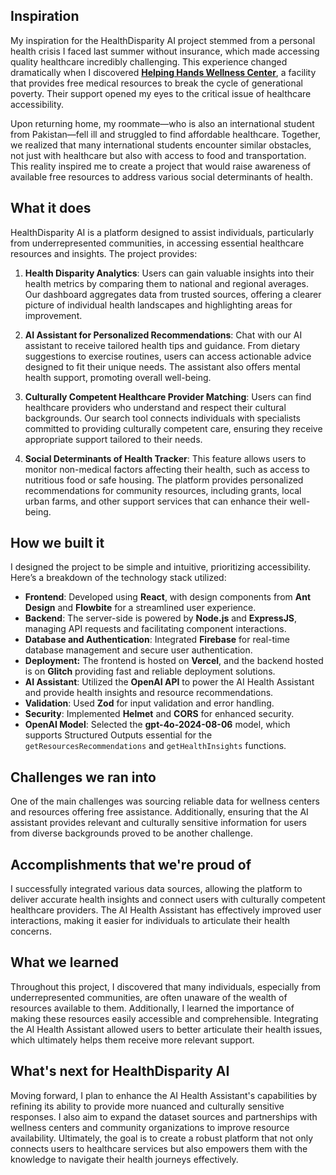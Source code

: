 ## Inspiration

My inspiration for the HealthDisparity AI project stemmed from a personal health crisis I faced last summer without insurance, which made accessing quality healthcare incredibly challenging. This experience changed dramatically when I discovered [**Helping Hands Wellness Center**](https://www.helpinghandsmedicine.com/wellness-center), a facility that provides free medical resources to break the cycle of generational poverty. Their support opened my eyes to the critical issue of healthcare accessibility.

Upon returning home, my roommate—who is also an international student from Pakistan—fell ill and struggled to find affordable healthcare. Together, we realized that many international students encounter similar obstacles, not just with healthcare but also with access to food and transportation. This reality inspired me to create a project that would raise awareness of available free resources to address various social determinants of health.

## What it does

HealthDisparity AI is a platform designed to assist individuals, particularly from underrepresented communities, in accessing essential healthcare resources and insights. The project provides:

1. **Health Disparity Analytics**: Users can gain valuable insights into their health metrics by comparing them to national and regional averages. Our dashboard aggregates data from trusted sources, offering a clearer picture of individual health landscapes and highlighting areas for improvement.

2. **AI Assistant for Personalized Recommendations**: Chat with our AI assistant to receive tailored health tips and guidance. From dietary suggestions to exercise routines, users can access actionable advice designed to fit their unique needs. The assistant also offers mental health support, promoting overall well-being.

3. **Culturally Competent Healthcare Provider Matching**: Users can find healthcare providers who understand and respect their cultural backgrounds. Our search tool connects individuals with specialists committed to providing culturally competent care, ensuring they receive appropriate support tailored to their needs.

4. **Social Determinants of Health Tracker**: This feature allows users to monitor non-medical factors affecting their health, such as access to nutritious food or safe housing. The platform provides personalized recommendations for community resources, including grants, local urban farms, and other support services that can enhance their well-being.

## How we built it

I designed the project to be simple and intuitive, prioritizing accessibility. Here’s a breakdown of the technology stack utilized:

- **Frontend**: Developed using **React**, with design components from **Ant Design** and **Flowbite** for a streamlined user experience.
- **Backend**: The server-side is powered by **Node.js** and **ExpressJS**, managing API requests and facilitating component interactions.
- **Database and Authentication**: Integrated **Firebase** for real-time database management and secure user authentication.
- **Deployment:** The frontend is hosted on **Vercel**, and the backend hosted is on **Glitch** providing fast and reliable deployment solutions.
- **AI Assistant**: Utilized the **OpenAI API** to power the AI Health Assistant and provide health insights and resource recommendations.
- **Validation**: Used **Zod** for input validation and error handling.
- **Security**: Implemented **Helmet** and **CORS** for enhanced security.
- **OpenAI Model**: Selected the **gpt-4o-2024-08-06** model, which supports Structured Outputs essential for the `getResourcesRecommendations` and `getHealthInsights` functions.

## Challenges we ran into

One of the main challenges was sourcing reliable data for wellness centers and resources offering free assistance. Additionally, ensuring that the AI assistant provides relevant and culturally sensitive information for users from diverse backgrounds proved to be another challenge.

## Accomplishments that we're proud of

I successfully integrated various data sources, allowing the platform to deliver accurate health insights and connect users with culturally competent healthcare providers. The AI Health Assistant has effectively improved user interactions, making it easier for individuals to articulate their health concerns.

## What we learned

Throughout this project, I discovered that many individuals, especially from underrepresented communities, are often unaware of the wealth of resources available to them. Additionally, I learned the importance of making these resources easily accessible and comprehensible. Integrating the AI Health Assistant allowed users to better articulate their health issues, which ultimately helps them receive more relevant support.

## What's next for HealthDisparity AI

Moving forward, I plan to enhance the AI Health Assistant's capabilities by refining its ability to provide more nuanced and culturally sensitive responses. I also aim to expand the dataset sources and partnerships with wellness centers and community organizations to improve resource availability. Ultimately, the goal is to create a robust platform that not only connects users to healthcare services but also empowers them with the knowledge to navigate their health journeys effectively.
